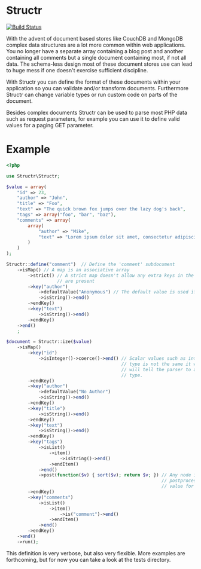 # Structr #
[![Build Status](https://travis-ci.org/gwkunze/Structr.png)](https://travis-ci.org/gwkunze/Structr)

With the advent of document based stores like CouchDB and MongoDB complex data structures are a lot more common within web applications. You no longer have a separate array containing a blog post and another containing all comments but a single document containing most, if not all data. The schema-less design most of these document stores use can lead to huge mess if one doesn't exercise sufficient discipline.

With Structr you can define the format of these documents within your application so you can validate and/or transform documents. Furthermore Structr can change variable types or run custom code on parts of the document.

Besides complex documents Structr can be used to parse most PHP data such as request parameters, for example you can use it to define valid values for a paging GET parameter.


Example
=======

``` php
<?php

use Structr\Structr;

$value = array(
    "id" => 23,
    "author" => "John",
    "title" => "Foo",
    "text" => "The quick brown fox jumps over the lazy dog's back",
    "tags" => array("foo", "bar", "baz"),
    "comments" => array(
        array(
            "author" => "Mike",
            "text" => "Lorem ipsum dolor sit amet, consectetur adipiscing elit."
        )
    )
);

Structr::define("comment")  // Define the 'comment' subdocument
    ->isMap() // A map is an associative array
        ->strict() // A strict map doesn't allow any extra keys in the input document and will fail validation if any
                   // are present
        ->key("author")
            ->defaultValue("Anonymous") // The default value is used if the key is not present in the input document
            ->isString()->end()
        ->endKey()
        ->key("text")
            ->isString()->end()
        ->endKey()
    ->end()
    ;

$document = Structr::ize($value)
    ->isMap()
        ->key("id")
            ->isInteger()->coerce()->end() // Scalar values such as integers are parsed strictly by default, if the
                                           // type is not the same it will raise an exception. The 'coerce' option
                                           // will tell the parser to allow Structr to cast the value to the desired
                                           // type.
        ->endKey()
        ->key("author")
            ->defaultValue("No Author")
            ->isString()->end()
        ->endKey()
        ->key("title")
            ->isString()->end()
        ->endKey()
        ->key("text")
            ->isString()->end()
        ->endKey()
        ->key("tags")
            ->isList()
                ->item()
                    ->isString()->end()
                ->endItem()
            ->end()
            ->post(function($v) { sort($v); return $v; }) // Any node in the Structr tree can define a
                                                          // postprocessing function to be called on the resulting
                                                          // value for that node.
        ->endKey()
        ->key("comments")
            ->isList()
                ->item()
                    ->is("comment")->end()
                ->endItem()
            ->end()
        ->endKey()
    ->end()
    ->run();

```

This definition is very verbose, but also very flexible. More examples are forthcoming, but for now you can take a look at the tests directory.
